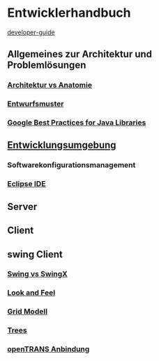 # Entwicklerhandbuch

[developer-guide](https://adempiere.gitbook.io/docs/v/develop/)

## Allgemeines zur Architektur und Problemlösungen
### [Architektur vs Anatomie](../dev/arch.md)
### [Entwurfsmuster](../dev/patterns.md)
### [Google Best Practices for Java Libraries](https://jlbp.dev/)
## [Entwicklungsumgebung](../dev/ide.md)
### Softwarekonfigurationsmanagement
### [Eclipse IDE](../dev/eclipse.md)
## Server
## Client
## swing Client
### [Swing vs SwingX](swing.md)
### [Look and Feel](../dev/laf.md)
### [Grid Modell](../dev/grid-model.md)
### [Trees](../dev/trees.md)
### [openTRANS Anbindung](../dev/4.opentrans.md)
